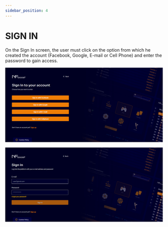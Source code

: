 ```yaml
---
sidebar_position: 4
---
```


# SIGN IN

On the Sign In screen, the user must click on the option from which he created the account (Facebook, Google, E-mail or Cell Phone) and enter the password to gain access.

![1](./../assets/signin.png)

![2](./../assets/signin-email.png)
